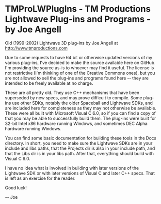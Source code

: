 TMProLWPlugIns - TM Productions Lightwave Plug-ins and Programs - by Joe Angell
===============================================================================

Old (1999-2002) Lightwave 3D plug-ins by Joe Angell at http://www.tmproductions.com

Due to some requests to have 64 bit or otherwise updated versions of my various plug-ins, I've decided to
make the source available here on GitHub.  I'm providing the source as-is to whoever may find it useful.
The license is not restrictive (I'm thinking of one of the Creative Commons ones), but you are not allowed
to sell the plug-ins and programs found here -- they are intended to be freely available at no charge.

These are all pretty old.  They use C++ mechanisms that have been superseded by new specs, and may prove
difficult to compile.  Some plug-ins use other SDKs, notably the older Spaceball and Lightwave SDKs, and
are included here for completeness as they may not otherwise be available.  These were all built with
Microsoft Visual C 6.0, so if you can find a copy of that you may be able to successfully build them.
The plug-ins were built for 32-bit Intel x86 hardware running Windows, and sometimes DEC Alpha hardware
running Windows.

You can find some basic documentation for building these tools in the Docs directory.  In short, you need
to make sure the Lightwave SDKs are in your include and libs paths, that the Projects dir is also in your
include path, and that the Libs dir is in your libs path.  After that, everything should build with
Visual C 6.0.

I have no idea what is involved in building with later versions of the Lightwave SDK or with later versions
of Visual C and later C++ specs.  That is left as an exercise for the reader.

Good luck!

-- Joe
